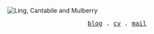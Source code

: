 ![Ling, Cantabile and Mulberry](https://i.imgur.com/jpS2YpR.png)

<p align="center">
  <samp>
    <a href="https://jinbridger.github.io">blog</a> .
    <a href="https://github.com/JinBridger/cv/raw/main/cv.pdf">cv</a> .
    <a href="mailto:jinqiao@seu.edu.cn">mail</a>
  </samp>
</p>

